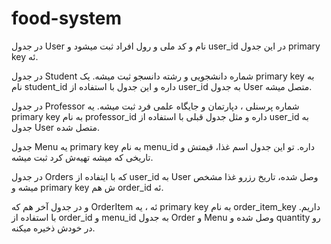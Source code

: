 # food-system
در جدول User  نام و کد ملی و رول افراد ثبت میشود و user_id در این جدول primary key ئه.

در جدول Student شماره دانشجویی و رشته دانسجو ثبت میشه. یک primary key به نام student_id داره و این جدول با استفاده از user_id به جدول User متصل میشه.

در جدول Professor شماره پرسنلی ، دپارتمان و جایگاه علمی فرد ثبت میشه. یه primary key به نام professor_id داره و مثل جدول قبلی با استفاده از user_id به جدول User متصل شده‌.

جدول Menu یه primary key به نام menu_id داره. تو این جدول اسم غذا، قیمتش و تاریخی که میشه تهیه‌ش کرد ثبت میشه.

در جدول Orders که با ایتفاده از user_id به User وصل شده، تاریخ رزرو غذا مشخص میشه و primary key ش هم order_id ئه.

و در جدول آخر هم که OrderItem ئه ، یه primary key به نام order_item_key داریم. با استفاده از order_id و menu_id به جدول Order و Menu وصل شده و quantity رو در خودش ذخیره میکنه.
